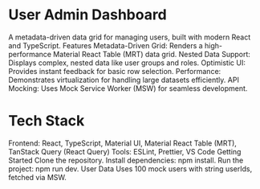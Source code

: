 # User Admin Dashboard
A metadata-driven data grid for managing users, built with modern React and TypeScript.
Features
Metadata-Driven Grid: Renders a high-performance Material React Table (MRT) data grid.
Nested Data Support: Displays complex, nested data like user groups and roles.
Optimistic UI: Provides instant feedback for basic row selection.
Performance: Demonstrates virtualization for handling large datasets efficiently.
API Mocking: Uses Mock Service Worker (MSW) for seamless development.
# Tech Stack
Frontend: React, TypeScript, Material UI, Material React Table (MRT), TanStack Query (React Query)
Tools: ESLint, Prettier, VS Code
Getting Started
Clone the repository.
Install dependencies: npm install.
Run the project: npm run dev.
User Data
Uses 100 mock users with string userIds, fetched via MSW.
